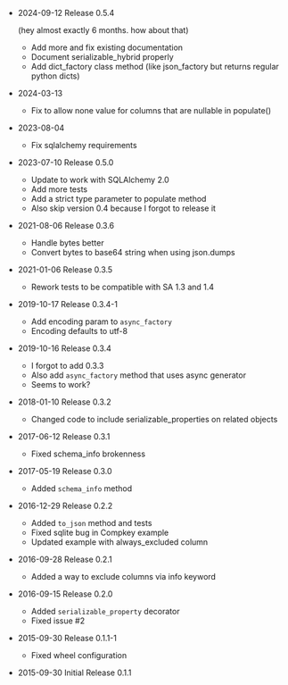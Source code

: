 * 2024-09-12
    Release 0.5.4

    (hey almost exactly 6 months. how about that)
    - Add more and fix existing documentation
    - Document serializable_hybrid properly
    - Add dict_factory class method (like json_factory but returns regular
      python dicts)

* 2024-03-13
    - Fix to allow none value for columns that are nullable in populate()

* 2023-08-04
    - Fix sqlalchemy requirements

* 2023-07-10
  Release 0.5.0

    - Update to work with SQLAlchemy 2.0
    - Add more tests
    - Add a strict type parameter to populate method
    - Also skip version 0.4 because I forgot to release it


* 2021-08-06
  Release 0.3.6

    - Handle bytes better
    - Convert bytes to base64 string when using json.dumps 

* 2021-01-06
  Release 0.3.5

    - Rework tests to be compatible with SA 1.3 and 1.4

* 2019-10-17
  Release 0.3.4-1

    - Add encoding param to `async_factory`
    - Encoding defaults to utf-8

* 2019-10-16
  Release 0.3.4

    - I forgot to add 0.3.3
    - Also add `async_factory` method that uses async generator
    - Seems to work?

* 2018-01-10
  Release 0.3.2
    
    - Changed code to include serializable_properties on related objects

* 2017-06-12
  Release 0.3.1

    - Fixed schema_info brokenness

* 2017-05-19
  Release 0.3.0

    - Added `schema_info` method

* 2016-12-29
  Release 0.2.2

    - Added `to_json` method and tests
    - Fixed sqlite bug in Compkey example
    - Updated example with always_excluded column

* 2016-09-28
  Release 0.2.1

    - Added a way to exclude columns via info keyword

* 2016-09-15
  Release 0.2.0

    - Added `serializable_property` decorator
    - Fixed issue #2

* 2015-09-30
  Release 0.1.1-1

    - Fixed wheel configuration

* 2015-09-30
  Initial Release 0.1.1
